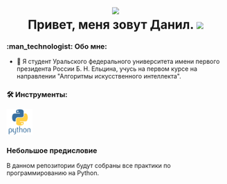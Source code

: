 <h1 align="center"> 
<div id="header" align="center"> 
  <img src="https://media.giphy.com/media/M9gbBd9nbDrOTu1Mqx/giphy.gif" width="100"/> 
</div> 
<div id="badges"> 
  Привет, меня зовут Данил.
  <img src="https://media.giphy.com/media/hvRJCLFzcasrR4ia7z/giphy.gif" width="30px"/> 
</div> 
</h1> 
   
<h3> 
  :man_technologist: Обо мне: 
</h3> 
<d> 
   
- :telescope: Я студент Уральского федерального университета имени первого президента России Б. Н. Ельцина, учусь на первом курсе на направлении "Алгоритмы искусственного интеллекта". 
</d> 
 
### :hammer_and_wrench: Инструменты: 
<div> 
  <img src="https://github.com/devicons/devicon/blob/master/icons/python/python-original-wordmark.svg" title="Pythin" alt="Python" width="60" height="60"/>&nbsp; 
</div> 
 
<h3> 
  Небольшое предисловие
</h3> 
  <d> 
    В данном репозитории будут собраны все практики по программированию на Python. 
  </d>
